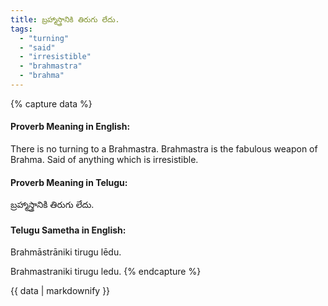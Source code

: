 ```yaml
---
title: బ్రహ్మాస్త్రానికి తిరుగు లేదు.
tags:
  - "turning"
  - "said"
  - "irresistible"
  - "brahmastra"
  - "brahma"
---
```


{% capture data %}
#### Proverb Meaning in English:
There is no turning to a Brahmastra.
Brahmastra is the fabulous weapon of Brahma.
Said of anything which is irresistible.

#### Proverb Meaning in Telugu:
బ్రహ్మాస్త్రానికి తిరుగు లేదు.

#### Telugu Sametha in English:
Brahmāstrāniki tirugu lēdu.

Brahmastraniki tirugu ledu.
{% endcapture %}

{{ data | markdownify }}


